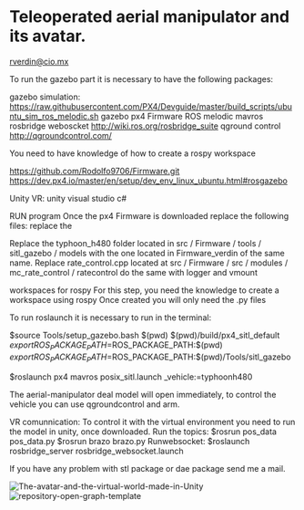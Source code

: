 # Teleoperated aerial manipulator and its avatar.
 
 rverdin@cio.mx
 
 To run the gazebo part it is necessary to have the following packages:

gazebo simulation:
https://raw.githubusercontent.com/PX4/Devguide/master/build_scripts/ubuntu_sim_ros_melodic.sh
gazebo
px4 Firmware
ROS melodic 
mavros
rosbridge weboscket  http://wiki.ros.org/rosbridge_suite
qground control http://qgroundcontrol.com/

You need to have knowledge of how to create a rospy workspace
 
 https://github.com/Rodolfo9706/Firmware.git
 https://dev.px4.io/master/en/setup/dev_env_linux_ubuntu.html#rosgazebo
 
Unity VR:
unity 
visual studio
c#

RUN program
Once the px4 Firmware is downloaded replace the following files:
replace the 

Replace the typhoon_h480 folder located in src / Firmware / tools / sitl_gazebo / models with the one located in Firmware_verdin of the same name.
Replace rate_control.cpp located at src / Firmware / src / modules / mc_rate_control / ratecontrol
do the same with logger and vmount


workspaces for rospy
For this step, you need the knowledge to create a workspace using rospy 
Once created you will only need the .py files

To run roslaunch it is necessary to run in the terminal:

$source Tools/setup_gazebo.bash $(pwd) $(pwd)/build/px4_sitl_default
$export ROS_PACKAGE_PATH=$ROS_PACKAGE_PATH:$(pwd)
$export ROS_PACKAGE_PATH=$ROS_PACKAGE_PATH:$(pwd)/Tools/sitl_gazebo

$roslaunch px4 mavros posix_sitl.launch 
_vehicle:=typhoonh480

The aerial-manipulator deal model will open immediately,  to control the vehicle you can use qgroundcontrol and arm.


VR comunnication:
To control it with the virtual environment you need to run the model in unity, once downloaded.
Run the topics: $rosrun pos_data pos_data.py
                $rosrun brazo brazo.py
Runwebsocket:
$roslaunch rosbridge_server rosbridge_websocket.launch



If you have any problem with stl package or dae package send me a mail.


![The-avatar-and-the-virtual-world-made-in-Unity](https://user-images.githubusercontent.com/58195148/111925024-bdc77a80-8a6c-11eb-9424-a3ea9762f9c6.png)
![repository-open-graph-template](https://user-images.githubusercontent.com/58195148/111925131-2d3d6a00-8a6d-11eb-9c82-3488e3c50610.png)


